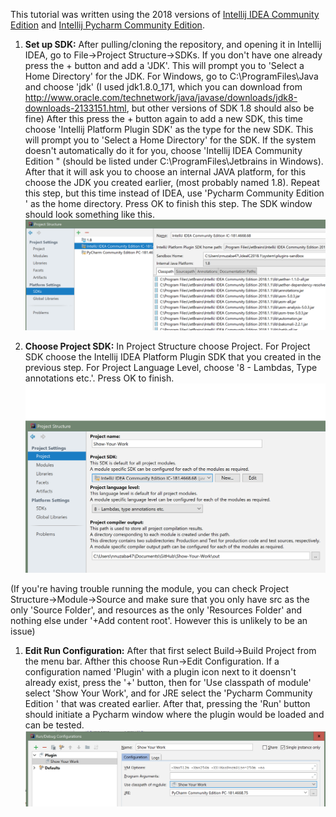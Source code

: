 This tutorial was written using the 2018 versions of [Intellij IDEA Community Edition](https://www.jetbrains.com/idea/download/#section=windows) and [Intellij Pycharm Community Edition](https://www.jetbrains.com/pycharm/download/#section=windows).
1. **Set up SDK:** After pulling/cloning the repository, and opening it in Intellij IDEA, go to File->Project Structure->SDKs. If you don't have one already press the + button and add a 'JDK'. This will prompt you to 'Select a Home Directory' for the JDK. For Windows, go to C:\ProgramFiles\Java and choose 'jdk<version no>' (I used jdk1.8.0_171, which you can download from http://www.oracle.com/technetwork/java/javase/downloads/jdk8-downloads-2133151.html, but other versions of SDK 1.8 should also be fine) After this press the + button again to add a new SDK, this time choose 'Intellij Platform Plugin SDK' as the type for the new SDK. This will prompt you to 'Select a Home Directory' for the SDK. If the system doesn't automatically do it for you, choose 'Intellij IDEA Community Edition <version no>" (should be listed under C:\ProgramFiles\Jetbrains in Windows). After that it will ask you to choose an internal JAVA platform, for this choose the JDK you created earlier, (most probably named 1.8). Repeat this step, but this time instead of IDEA, use 'Pycharm Community Edition <version no>' as the home directory. Press OK to finish this step. The SDK window should look something like this.
![SDK Window](ss1.PNG)

1. **Choose Project SDK:** In Project Structure choose Project. For Project SDK choose the Intellij IDEA Platform Plugin SDK that you created in the previous step. For Project Language Level, choose '8 - Lambdas, Type annotations etc.'. Press OK to finish. 
![Project Window](ss2.PNG)

(If you're having trouble running the module, you can check Project Structure->Module->Source and make sure that you only have src as the only 'Source Folder', and resources as the only 'Resources Folder' and nothing else under '+Add content root'. However this is unlikely to be an issue)
1. **Edit Run Configuration:** After that first select Build->Build Project from the menu bar. Afther this choose Run->Edit Configuration. If a configuration named 'Plugin' with a plugin icon next to it doensn't already exist, press the '+' button, then for 'Use classpath of module' select 'Show Your Work', and for JRE select the 'Pycharm Community Edition <version no>' that was created earlier. After that, pressing the 'Run' button should initiate a Pycharm window where the plugin would be loaded and can be tested.
![Run Configuration Window](ss3.PNG)



